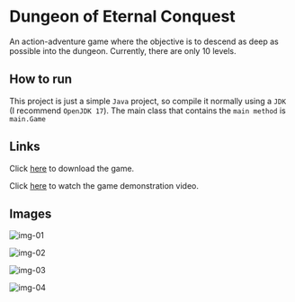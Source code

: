 # Dungeon of Eternal Conquest

An action-adventure game where the objective is to descend as deep as possible into the dungeon. Currently, there are only 10 levels.

## How to run

This project is just a simple `Java` project, so compile it normally using a `JDK` (I recommend `OpenJDK 17`). The main class that contains the `main method` is `main.Game`

## Links

Click [here](https://julio-igreja.itch.io/dungeon-of-eternal-conquest) to download the game.

Click [here](https://www.youtube.com/watch?v=s8YLqPCxTTI) to watch the game demonstration video.
## Images

![img-01](https://github.com/JulioEvencio/dungeon-of-eternal-conquest/assets/65574850/d11547d4-8130-4872-99c7-89e2c2b38577)

![img-02](https://github.com/JulioEvencio/dungeon-of-eternal-conquest/assets/65574850/3d16332e-f182-4920-8d1f-a103ecba0db8)

![img-03](https://github.com/JulioEvencio/dungeon-of-eternal-conquest/assets/65574850/eff4fb2a-f332-4027-8306-2e4c0572fd33)

![img-04](https://github.com/JulioEvencio/dungeon-of-eternal-conquest/assets/65574850/f60f00ad-98c4-4acc-a856-41fd8af3dcd6)
